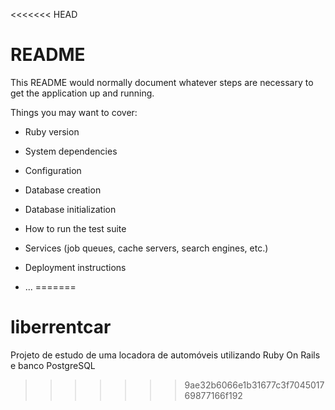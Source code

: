 <<<<<<< HEAD
# README

This README would normally document whatever steps are necessary to get the
application up and running.

Things you may want to cover:

* Ruby version

* System dependencies

* Configuration

* Database creation

* Database initialization

* How to run the test suite

* Services (job queues, cache servers, search engines, etc.)

* Deployment instructions

* ...
=======
# liberrentcar
Projeto de estudo de uma locadora de automóveis utilizando Ruby On Rails e banco PostgreSQL
>>>>>>> 9ae32b6066e1b31677c3f704501769877166f192
